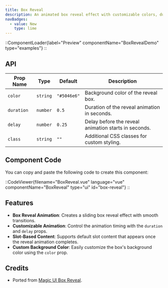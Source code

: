 ```yaml
---
title: Box Reveal
description: An animated box reveal effect with customizable colors, duration, and delay.
navBadges:
  - value: New
    type: lime
---
```


::ComponentLoader{label="Preview" componentName="BoxRevealDemo" type="examples"}
::

## API

| Prop Name  | Type     | Default     | Description                                          |
| ---------- | -------- | ----------- | ---------------------------------------------------- |
| `color`    | `string` | `"#5046e6"` | Background color of the reveal box.                  |
| `duration` | `number` | `0.5`       | Duration of the reveal animation in seconds.         |
| `delay`    | `number` | `0.25`      | Delay before the reveal animation starts in seconds. |
| `class`    | `string` | `""`        | Additional CSS classes for custom styling.           |

## Component Code

You can copy and paste the following code to create this component:

::CodeViewer{filename="BoxReveal.vue" language="vue" componentName="BoxReveal" type="ui" id="box-reveal"}
::

## Features

- **Box Reveal Animation**: Creates a sliding box reveal effect with smooth transitions.
- **Customizable Animation**: Control the animation timing with the `duration` and `delay` props.
- **Slot-Based Content**: Supports default slot content that appears once the reveal animation completes.
- **Custom Background Color**: Easily customize the box's background color using the `color` prop.

## Credits

- Ported from [Magic UI Box Reveal](https://magicui.design/docs/components/box-reveal).
